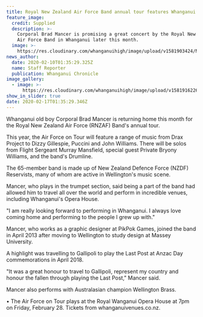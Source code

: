 ```yaml
---
title: Royal New Zealand Air Force Band annual tour features Whanganui's Brad Mancer
feature_image:
  credit: Supplied
  description: >-
    Corporal Brad Mancer is promising a great concert by the Royal New Zealand
    Air Force Band in Whanganui later this month.
  image: >-
    https://res.cloudinary.com/whanganuihigh/image/upload/v1581903424/News/Brad_Mancer._Chron_10.2.20.jpg
news_author:
  date: 2020-02-10T01:35:29.325Z
  name: Staff Reporter
  publication: Whanganui Chronicle
image_gallery:
  - image: >-
      https://res.cloudinary.com/whanganuihigh/image/upload/v1581916226/News/1391175-613027-34.png
show_in_slider: true
date: 2020-02-17T01:35:29.346Z
---
```

Whanganui old boy Corporal Brad Mancer is returning home this month for the Royal New Zealand Air Force (RNZAF) Band's annual tour.

This year, the Air Force on Tour will feature a range of music from Drax Project to Dizzy Gillespie, Puccini and John Williams. There will be solos from Flight Sergeant Murray Mansfield, special guest Private Bryony Williams, and the band's Drumline.

The 65-member band is made up of New Zealand Defence Force (NZDF) Reservists, many of whom are active in Wellington's music scene.

Mancer, who plays in the trumpet section, said being a part of the band had allowed him to travel all over the world and perform in incredible venues, including Whanganui's Opera House.

"I am really looking forward to performing in Whanganui. I always love coming home and performing to the people I grew up with."

Mancer, who works as a graphic designer at PikPok Games, joined the band in April 2013 after moving to Wellington to study design at Massey University.

A highlight was travelling to Gallipoli to play the Last Post at Anzac Day commemorations in April 2018.

"It was a great honour to travel to Gallipoli, represent my country and honour the fallen through playing the Last Post," Mancer said.

Mancer also performs with Australasian champion Wellington Brass.

• The Air Force on Tour plays at the Royal Wanganui Opera House at 7pm on Friday, February 28. Tickets from whanganuivenues.co.nz.
